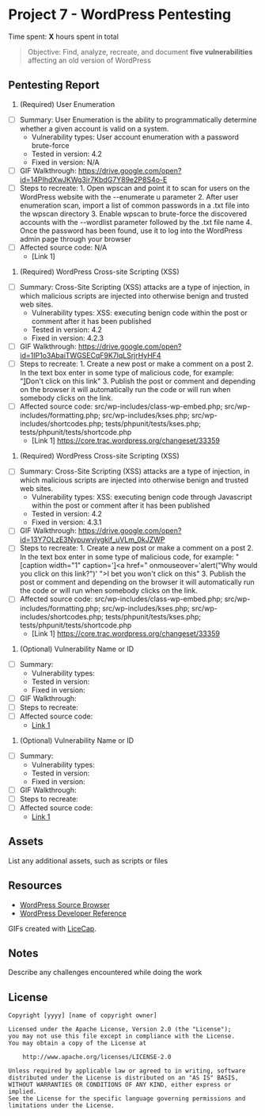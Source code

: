 # Project 7 - WordPress Pentesting

Time spent: **X** hours spent in total

> Objective: Find, analyze, recreate, and document **five vulnerabilities** affecting an old version of WordPress

## Pentesting Report

1. (Required) User Enumeration
  - [ ] Summary: User Enumeration is the ability to programmatically determine whether a given account is valid on a system.
    - Vulnerability types: User account enumeration with a password brute-force
    - Tested in version: 4.2
    - Fixed in version: N/A
  - [ ] GIF Walkthrough: https://drive.google.com/open?id=14PIhdXwJKWg3ir7KbdG7Y89e2P8S4o-E
  - [ ] Steps to recreate: 1. Open wpscan and point it to scan for users on the WordPress website with the --enumerate u parameter
						   2. After user enumeration scan, import a list of common passwords in a .txt file into the wpscan directory
						   3. Enable wpscan to brute-force the discovered accounts with the --wordlist parameter followed by the .txt file name
						   4. Once the password has been found, use it to log into the WordPress admin page through your browser
  - [ ] Affected source code: N/A
    - [Link 1]
1. (Required) WordPress Cross-site Scripting (XSS)
  - [ ] Summary: Cross-Site Scripting (XSS) attacks are a type of injection, in which malicious scripts are injected into otherwise benign and trusted web sites.
    - Vulnerability types: XSS: executing benign code within the post or comment after it has been published
    - Tested in version: 4.2
    - Fixed in version: 4.2.3
  - [ ] GIF Walkthrough: https://drive.google.com/open?id=1IP1o3AbaiTWGSECqF9K7lqLSrjrHyHF4
  - [ ] Steps to recreate: 1. Create a new post or make a comment on a post
						   2. In the text box enter in some type of malicious code, for example: "<a href="[caption code=">]</a><a title=" onmouseover=alert('XSS!') ">Don't click on this link</a>"
						   3. Publish the post or comment and depending on the browser it will automatically run the code or will run when somebody clicks on the link.
  - [ ] Affected source code: src/wp-includes/class-wp-embed.php; src/wp-includes/formatting.php; src/wp-includes/kses.php; src/wp-includes/shortcodes.php; tests/phpunit/tests/kses.php; tests/phpunit/tests/shortcode.php
    - [Link 1] https://core.trac.wordpress.org/changeset/33359
1. (Required) WordPress Cross-site Scripting (XSS)
  - [ ] Summary: Cross-Site Scripting (XSS) attacks are a type of injection, in which malicious scripts are injected into otherwise benign and trusted web sites.
    - Vulnerability types: XSS: executing benign code through Javascript within the post or comment after it has been published
    - Tested in version: 4.2
    - Fixed in version: 4.3.1
  - [ ] GIF Walkthrough: https://drive.google.com/open?id=13Y7OLzE3Nypuwyiygkif_uVLm_0kJZWP
  - [ ] Steps to recreate: 1. Create a new post or make a comment on a post
						   2. In the text box enter in some type of malicious code, for example: "[caption width="1" caption='<a href="' ">]</a><a href=" onmouseover='alert("Why would you click on this link?")' ">I bet you won't click on this</a>"
						   3. Publish the post or comment and depending on the browser it will automatically run the code or will run when somebody clicks on the link.
  - [ ] Affected source code: src/wp-includes/class-wp-embed.php; src/wp-includes/formatting.php; src/wp-includes/kses.php; src/wp-includes/shortcodes.php; tests/phpunit/tests/kses.php; tests/phpunit/tests/shortcode.php
    - [Link 1] https://core.trac.wordpress.org/changeset/33359
1. (Optional) Vulnerability Name or ID
  - [ ] Summary: 
    - Vulnerability types:
    - Tested in version:
    - Fixed in version: 
  - [ ] GIF Walkthrough: 
  - [ ] Steps to recreate: 
  - [ ] Affected source code:
    - [Link 1](https://core.trac.wordpress.org/browser/tags/version/src/source_file.php)
1. (Optional) Vulnerability Name or ID
  - [ ] Summary: 
    - Vulnerability types:
    - Tested in version:
    - Fixed in version: 
  - [ ] GIF Walkthrough: 
  - [ ] Steps to recreate: 
  - [ ] Affected source code:
    - [Link 1](https://core.trac.wordpress.org/browser/tags/version/src/source_file.php) 

## Assets

List any additional assets, such as scripts or files

## Resources

- [WordPress Source Browser](https://core.trac.wordpress.org/browser/)
- [WordPress Developer Reference](https://developer.wordpress.org/reference/)

GIFs created with [LiceCap](http://www.cockos.com/licecap/).

## Notes

Describe any challenges encountered while doing the work

## License

    Copyright [yyyy] [name of copyright owner]

    Licensed under the Apache License, Version 2.0 (the "License");
    you may not use this file except in compliance with the License.
    You may obtain a copy of the License at

        http://www.apache.org/licenses/LICENSE-2.0

    Unless required by applicable law or agreed to in writing, software
    distributed under the License is distributed on an "AS IS" BASIS,
    WITHOUT WARRANTIES OR CONDITIONS OF ANY KIND, either express or implied.
    See the License for the specific language governing permissions and
    limitations under the License.
